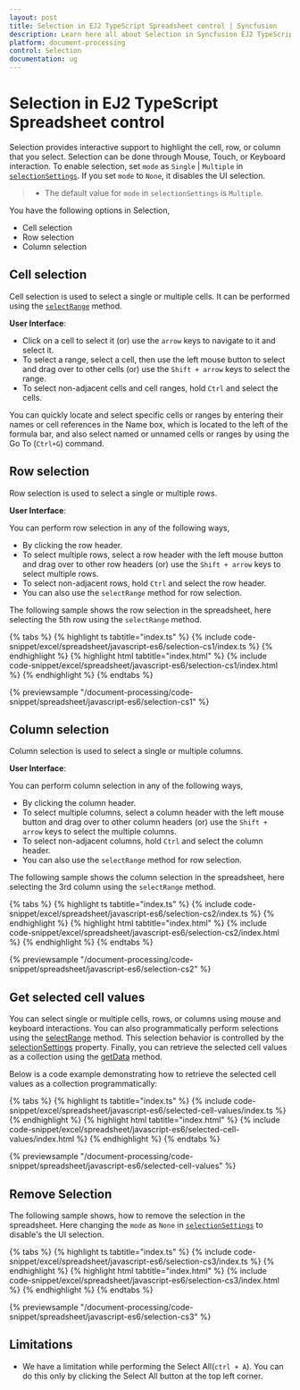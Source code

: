 ```yaml
---
layout: post
title: Selection in EJ2 TypeScript Spreadsheet control | Syncfusion
description: Learn here all about Selection in Syncfusion EJ2 TypeScript Spreadsheet control of Syncfusion Essential JS 2 and more.
platform: document-processing
control: Selection 
documentation: ug
---
```


# Selection in EJ2 TypeScript Spreadsheet control

Selection provides interactive support to highlight the cell, row, or column that you select. Selection can be done through Mouse, Touch, or Keyboard interaction. To enable selection, set `mode` as `Single` | `Multiple` in [`selectionSettings`](https://ej2.syncfusion.com/documentation/api/spreadsheet/#selectionsettings). If you set `mode` to `None`, it disables the UI selection.

> * The default value for `mode` in  `selectionSettings` is `Multiple`.

You have the following options in Selection,

* Cell selection
* Row selection
* Column selection

## Cell selection

Cell selection is used to select a single or multiple cells. It can be performed using the [`selectRange`](https://ej2.syncfusion.com/documentation/api/spreadsheet/#selectrange) method.

**User Interface**:

* Click on a cell to select it (or) use the `arrow` keys to navigate to it and select it.
* To select a range, select a cell, then use the left mouse button to select and drag over to other cells (or) use the `Shift + arrow` keys to select the range.
* To select non-adjacent cells and cell ranges, hold `Ctrl` and select the cells.

You can quickly locate and select specific cells or ranges by entering their names or cell references in the Name box, which is located to the left of the formula bar, and also select named or unnamed cells or ranges by using the Go To (`Ctrl+G`) command.

## Row selection

Row selection is used to select a single or multiple rows.

**User Interface**:

You can perform row selection in any of the following ways,

* By clicking the row header.
* To select multiple rows, select a row header with the left mouse button and drag over to other row headers (or) use the `Shift + arrow` keys to select multiple rows.
* To select non-adjacent rows, hold `Ctrl` and select the row header.
* You can also use the `selectRange` method for row selection.

The following sample shows the row selection in the spreadsheet, here selecting the 5th row using the `selectRange` method.

{% tabs %}
{% highlight ts tabtitle="index.ts" %}
{% include code-snippet/excel/spreadsheet/javascript-es6/selection-cs1/index.ts %}
{% endhighlight %}
{% highlight html tabtitle="index.html" %}
{% include code-snippet/excel/spreadsheet/javascript-es6/selection-cs1/index.html %}
{% endhighlight %}
{% endtabs %}
        
{% previewsample "/document-processing/code-snippet/spreadsheet/javascript-es6/selection-cs1" %}

## Column selection

Column selection is used to select a single or multiple columns.

**User Interface**:

You can perform column selection in any of the following ways,

* By clicking the column header.
* To select multiple columns, select a column header with the left mouse button and drag over to other column headers (or) use the `Shift + arrow` keys to select the multiple columns.
* To select non-adjacent columns, hold `Ctrl` and select the column header.
* You can also use the `selectRange` method for row selection.

The following sample shows the column selection in the spreadsheet, here selecting the 3rd column using  the `selectRange` method.

{% tabs %}
{% highlight ts tabtitle="index.ts" %}
{% include code-snippet/excel/spreadsheet/javascript-es6/selection-cs2/index.ts %}
{% endhighlight %}
{% highlight html tabtitle="index.html" %}
{% include code-snippet/excel/spreadsheet/javascript-es6/selection-cs2/index.html %}
{% endhighlight %}
{% endtabs %}
        
{% previewsample "/document-processing/code-snippet/spreadsheet/javascript-es6/selection-cs2" %}

## Get selected cell values

You can select single or multiple cells, rows, or columns using mouse and keyboard interactions. You can also programmatically perform selections using the [selectRange](https://helpej2.syncfusion.com/documentation/api/spreadsheet/#selectrange) method. This selection behavior is controlled by the [selectionSettings](https://helpej2.syncfusion.com/documentation/api/spreadsheet/#selectionsettings) property. Finally, you can retrieve the selected cell values as a collection using the [getData](https://helpej2.syncfusion.com/documentation/api/spreadsheet/#getdata) method.

Below is a code example demonstrating how to retrieve the selected cell values as a collection programmatically:

{% tabs %}
{% highlight ts tabtitle="index.ts" %}
{% include code-snippet/excel/spreadsheet/javascript-es6/selected-cell-values/index.ts %}
{% endhighlight %}
{% highlight html tabtitle="index.html" %}
{% include code-snippet/excel/spreadsheet/javascript-es6/selected-cell-values/index.html %}
{% endhighlight %}
{% endtabs %}
        
{% previewsample "/document-processing/code-snippet/spreadsheet/javascript-es6/selected-cell-values" %}

## Remove Selection

The following sample shows, how to remove the selection in the spreadsheet. Here changing the `mode` as `None` in [`selectionSettings`](https://ej2.syncfusion.com/documentation/api/spreadsheet/#selectionsettings) to disable's the UI selection.

{% tabs %}
{% highlight ts tabtitle="index.ts" %}
{% include code-snippet/excel/spreadsheet/javascript-es6/selection-cs3/index.ts %}
{% endhighlight %}
{% highlight html tabtitle="index.html" %}
{% include code-snippet/excel/spreadsheet/javascript-es6/selection-cs3/index.html %}
{% endhighlight %}
{% endtabs %}
        
{% previewsample "/document-processing/code-snippet/spreadsheet/javascript-es6/selection-cs3" %}

## Limitations

* We have a limitation while performing the Select All(`ctrl + A`). You can do this only by clicking the Select All button at the top left corner.